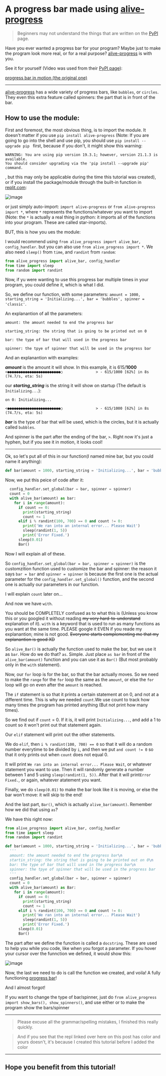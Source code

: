 # A progress bar made using [alive-progress](https://pypi.org/project/alive-progress/) 
> Beginners may not understand the things that are written on the [PyPI](https://pypi.org) page.

Have you ever wanted a progress bar for your program? Maybe just to make the program look more real, or for a real purpose? [alive-progress](https://pypi.org/project/alive-progress/) is with you.

See it for yourself (Video was used from their [PyPI page](https://pypi.org/project/alive-progress)):

[progress bar in motion (the original one)](https://warehouse-camo.ingress.cmh1.psfhosted.org/6b8999cc32e07fc1c5cb5154d94e0db61b9a1fdb/68747470733a2f2f7261772e67697468756275736572636f6e74656e742e636f6d2f7273616c6d65692f616c6976652d70726f67726573732f6d61737465722f696d672f7072696e742d686f6f6b2e676966)
***
[alive-progress](https://pypi.org/project/alive-progress/) has a wide variety of progress bars, like `bubbles`, or `circles`. They even this extra feature called spinners: the part that is in front of the bar. 

## How to use the module:

First and foremost, the most obvious thing, is to import the module. It doesn't matter if you use `pip install alive-progress` (Note: If you are going to go into the shell and use pip, you should use `pip install --upgrade pip ` first, because if you don't, it might show this warning:
```
WARNING: You are using pip version 19.3.1; however, version 21.1.3 is available.
You should consider upgrading via the 'pip install --upgrade pip' command.
``` 
, but this may only be applicable during the time this tutorial was created), or if you install the package/module through the built-in function in [replit.com](https://replit.com):

![image](https://storage.googleapis.com/replit/images/1624890889094_c8b0f991b490e118ecc39d7af48a7555.png)

or just simply auto-import: `import alive-progress` or `from alive-progress import *`, where `*` represents the functions/whatever you want to import (Note: the `*` is actually a real thing in python: it imports all of the functions into your program. These are called star-imports).

BUT, this is how you ues the module:

I would recommend using `from alive_progress import alive_bar, config_handler`.
but you can also use `from alive_progress import *`. We also need `sleep()` from `time`, and `randint` from `random`:

```py
from alive_progress import alive_bar, config_handler
from time import sleep
from random import randint
```

Now, if yu were wanting to use this progress bar multiple times in your program, you could define it, which is what I did. 

So, we define our function, with some parameters: `amount = 1000, starting_string = 'Initializing...', bar = 'bubbles', spinner = 'classic'`. 

An explanantion of all the parameters:
  
    amount: the amount needed to end the progress bar
  
    starting_string: the string that is going to be printed out on 0
  
    bar: the type of bar that will used in the progress bar
    
    spinner: the tpye of spinner that will be used in the progress bar

And an explanantion with examples:


***amount*** is the amount it will show. In this example, it is 615/**1000**
`<●●●●●●●●●●●●●●●●●●●●●●●●○               > - 615/1000 [62%] in 8s (74.7/s, eta: 5s)`

our ***starting_string*** is the string it will show on startup (The default is `Initializing...`):

`on 0: Initializing...`

`<●●●●●●●●●●●●●●●●●●●●●●●●○               > - 615/1000 [62%] in 8s (74.7/s, eta: 5s)
`

***bar*** is the type of bar that will be used, which is the circles, but it is actually called `bubbles`.

And spinner is the part after the ending of the bar, `>`. Right now it's just a hyphen, but if you see it in motion, it looks cool!

***

Ok, so let's put all of this in our function(I named mine bar, but you could name it anything):
```py
def bar(amount = 1000, starting_string = 'Initializing...', bar = 'bubbles', spinner = 'classic'):
```
Now, we put this peice of code after it:

```py
  config_handler.set_global(bar = bar, spinner = spinner)
  count = 0
  with alive_bar(amount) as bar:
    for i in range(amount):
      if count == 0:
        print(starting_string)
        count += 1
      elif i % randint(100, 700) == 0 and count != 0:
        print('We ran into an internal error... Please Wait')
        sleep(randint(1, 5))
        print('Error Fixed.')
      sleep(0.01)
      Bar()
```

Now I will explain all of these.

So `config_handler.set_global(bar = bar, spinner = spinner)` is the customzition function used to customize the bar and spinner: the reason it says `bar = bar` and `spinner = spinner` is because the first one is the actual parameter for the `config_handler.set_global()` function, and the second one is actually our parameters in our function.

I will explain `count` later on...

And now we have `with`.

You should be COMPLETELY confused as to what this is (Unless you know this or you googled it without reading ~~my very hard-to-understand~~ explanation of it). `with` is a keyword that is used to run as many functions as you want at the same time. PLEASE google it EVEN if you reade my explanantion; mine is not good. ~~Everyone starts complementing me that my explanantion is good XD~~

So `alive_Bar()` is actually the function used to make the bar, but we use it as `bar`. How do we do that? `as`. Simple. Just place `as bar` in front of the `alive_bar(amount)` function and you can use it as `Bar()` (But most probably only in the `with` statement).

Now, our `for` loop is for the bar, so that the bar actually moves. So we need to make the `range` for the `for` loop the same as the `amount`, or else the `for` loop will go on even after the `amount` is reached.

The `if` statement is so that it prints a certain statement at on 0, and not at a different time. This is why we needed `count`.We use count to track how many times the program has printed anything (But not print how many times).

So we find out if `count` = 0. If it is, it will print `Initializing...`, and add a 1 to count so it won't print out that statement again. 

Our `elif` statement will print out the other statements.

We do `elif`, then `i % randint(100, 700) == 0` so that it will do a random number everytime to be divided by `i`, and then we put `and count != 0` so that it only prints out when `count` does not equal 0.

It will print `We ran into an internal error... Please Wait`, or whatever statement you want to use. Then it will randomly generate a number between 1 and 5 using `sleep(randint(1, 5))`. After that it will print`Error Fixed.`, or again, whatever atatement you want.

Finally, we do `sleep(0.01)` to make the bar look like it is moving, or else the bar won't move: it will skip to the end!

And the last part, `Bar()`, which is actually `alive_bar(amount)`. Remember how we did that using `as`?

We have this right now:
```py
from alive_progress import alive_bar, config_handler
from time import sleep
from random import randint

def bar(amount = 1000, starting_string = 'Initializing...', bar = 'bubbles', spinner = 'classic'):
  '''
  amount: the amount needed to end the progress bar\n
  startin_string: the string that is going to be printed out on 0\n
  bar: the type of bar that will used in the progress bar\n
  spinner: the tpye of spinner that will be used in the progress bar
  '''
  config_handler.set_global(bar = bar, spinner = spinner)
  count = 0
  with alive_bar(amount) as Bar:
    for i in range(amount):
      if count == 0:
        print(starting_string)
        count += 1
      elif i % randint(100, 700) == 0 and count != 0:
        print('We ran into an internal error... Please Wait')
        sleep(randint(1, 5))
        print('Error Fixed.')
      sleep(0.01)
      Bar()
```
The part after we define the function is called a `docstring`. These are used to help you while you code, like when you forgot a parameter. If you hover your cursor over the funnction we defined, it would show this:

![image](https://storage.googleapis.com/replit/images/1624894795676_d0531b4aee94fbcca515177bfe423260.png)

Now, the last we need to do is call the function we created, and voila! A fully functioning [progress bar](https://warehouse-camo.ingress.cmh1.psfhosted.org/6b8999cc32e07fc1c5cb5154d94e0db61b9a1fdb/68747470733a2f2f7261772e67697468756275736572636f6e74656e742e636f6d2f7273616c6d65692f616c6976652d70726f67726573732f6d61737465722f696d672f7072696e742d686f6f6b2e676966)!

And I almost forgot!

If you want to change the type of bar/spinner, just do `from alive_progress import show_bars(), show_spinners()`, and use either or to make the program show the bars/spinner
***
> Please excuse all the grammar/spelling mistakes, I finished this really quickly.

> And if you see that the repl linked over here on this post has color and yours doesn't, it's because I created this tutorial before I added the color 
***
## Hope you benefit from this tutorial!
